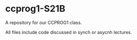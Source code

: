 # ccprog1-S21B
A repository for our CCPROG1 class.

All files include code discussed in synch or asycnh lectures.
